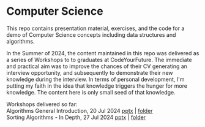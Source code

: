 # Computer Science
This repo contains presentation material, exercises, and the code for a demo of Computer Science concepts including data structures and algorithms.

In the Summer of 2024, the content maintained in this repo was delivered as a series of Workshops to to graduates at CodeYourFuture. The immediate and practical aim was to improve the chances of their CV generating an interview opportunity, and subsequently to demonstrate their new knowledge during the interview. In terms of personal development, I'm putting my faith in the idea that knowledge triggers the hunger for more knowledge. The content here is only small seed of that knowledge.

Workshops delivered so far:</br>
    Algorithms General Introduction, 20 Jul 2024 [pptx](./Algorithms_Intro/Algorithms_Intro.pptx) | [folder](./Algorithms_Intro/)<br>
    Sorting Algorithms - In Depth, 27 Jul 2024 [pptx](./Sorting/Sorting_Algorithms.pptx) | [folder](./Sorting/)</br>


